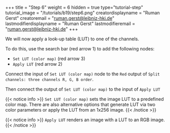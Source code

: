 +++
title = "Step 6"
weight = 6
hidden = true
type="tutorial-step"
tutorial_image = "/tutorials/b19/step6.png"
creatordisplayname = "Ruman Gerst"
creatoremail = "ruman.gerst@leibniz-hki.de"
lastmodifierdisplayname = "Ruman Gerst"
lastmodifieremail = "ruman.gerst@leibniz-hki.de"
+++

We will now apply a look-up table (LUT) to one of the channels.

To do this, use the search bar (red arrow 1) to add the following nodes:

* `Set LUT (color map)` (red arrow 3)
* `Apply LUT` (red arrow 2)

Connect the input of `Set LUT (color map)` node to the `Red` output of `Split channels: three channels R, G, B order`.

Then connect the output of `Set LUT (color map)` to the input of `Apply LUT`

{{< notice info >}}
`Set LUT (color map)` sets the image LUT to a predefined color map. There are also alternative options that generate LUT via two color parameters or apply the LUT from an 1x256 image.
{{< /notice >}}

{{< notice info >}}
`Apply LUT` renders an image with a LUT to an RGB image.
{{< /notice >}}
